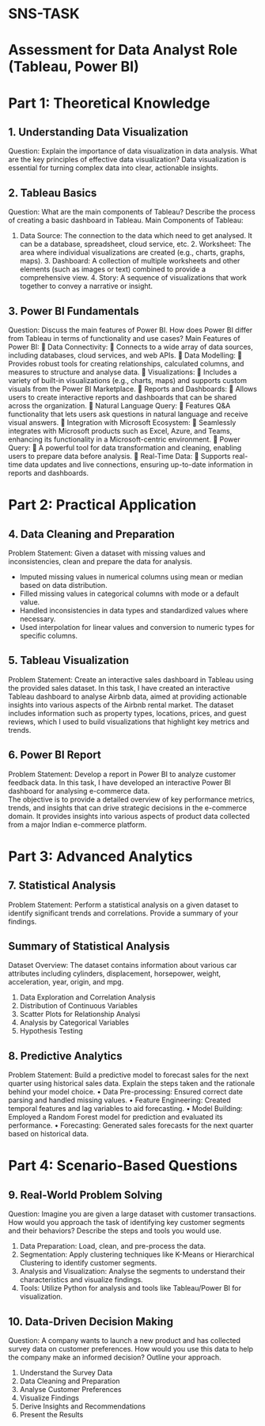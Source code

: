 # SNS-TASK
# Assessment for Data Analyst Role (Tableau, Power BI)
# Part 1: Theoretical Knowledge
## 1. Understanding Data Visualization
Question: Explain the importance of data visualization in data analysis. What are the key
principles of effective data visualization?
Data visualization is essential for turning complex data into clear, actionable insights.
## 2. Tableau Basics
Question: What are the main components of Tableau? Describe the process of creating a basic
dashboard in Tableau.
Main Components of Tableau: 
1. Data Source: The connection to the data which need to get analysed. It can be a database, spreadsheet, cloud service, etc. 2. Worksheet: The area where individual visualizations are created (e.g., charts, graphs, maps). 3. Dashboard: A collection of multiple worksheets and other elements (such as images or text) combined to provide a comprehensive view. 4. Story: A sequence of visualizations that work together to convey a narrative or insight. 
## 3. Power BI Fundamentals
Question: Discuss the main features of Power BI. How does Power BI differ from Tableau in
terms of functionality and use cases?
Main Features of Power BI: 
 Data Connectivity:  Connects to a wide array of data sources, including databases, cloud services, and web APIs.
  Data Modelling:  Provides robust tools for creating relationships, calculated columns, and measures to structure and analyse data.
  Visualizations:  Includes a variety of built-in visualizations (e.g., charts, maps) and supports custom visuals from the Power BI Marketplace.
 Reports and Dashboards:  Allows users to create interactive reports and dashboards that can be shared across the organization.
 Natural Language Query:  Features Q&A functionality that lets users ask questions in natural language and receive visual answers.
 Integration with Microsoft Ecosystem:  Seamlessly integrates with Microsoft products such as Excel, Azure, and Teams, enhancing its functionality in a Microsoft-centric environment.
 Power Query:  A powerful tool for data transformation and cleaning, enabling users to prepare data before analysis.
 Real-Time Data:  Supports real-time data updates and live connections, ensuring up-to-date information in reports and dashboards.

# Part 2: Practical Application
## 4. Data Cleaning and Preparation
Problem Statement: Given a dataset with missing values and inconsistencies, clean and
prepare the data for analysis.
* Imputed missing values in numerical columns using mean or median based on data distribution. 
* Filled missing values in categorical columns with mode or a default value. 
* Handled inconsistencies in data types and standardized values where necessary. 
* Used interpolation for linear values and conversion to numeric types for specific columns.
## 5. Tableau Visualization
Problem Statement: Create an interactive sales dashboard in Tableau using the provided sales
dataset.
 In this task, I have created an interactive Tableau dashboard to analyse Airbnb data, aimed at providing actionable insights into various aspects of the Airbnb rental market.  The dataset includes information such as property types, locations, prices, and guest reviews, which I used to build visualizations that highlight key metrics and trends. 
## 6. Power BI Report
Problem Statement: Develop a report in Power BI to analyze customer feedback data.
In this task, I have developed an interactive Power BI dashboard for analysing e-commerce data.  
The objective is to provide a detailed overview of key performance metrics, trends, and insights that can drive strategic decisions in the e-commerce domain. 
It provides insights into various aspects of product data collected from a major Indian e-commerce platform.

# Part 3: Advanced Analytics
## 7. Statistical Analysis
Problem Statement: Perform a statistical analysis on a given dataset to identify significant
trends and correlations. Provide a summary of your findings.
## Summary of Statistical Analysis 
Dataset Overview: The dataset contains information about various car attributes including cylinders, displacement, horsepower, weight, acceleration, year, origin, and mpg. 
1. Data Exploration and Correlation Analysis 
2. Distribution of Continuous Variables
3. Scatter Plots for Relationship Analysi
4. Analysis by Categorical Variables
5. Hypothesis Testing

## 8. Predictive Analytics
Problem Statement: Build a predictive model to forecast sales for the next quarter using
historical sales data. Explain the steps taken and the rationale behind your model choice.
•	Data Pre-processing: Ensured correct date parsing and handled missing values.
•	Feature Engineering: Created temporal features and lag variables to aid forecasting.
•	Model Building: Employed a Random Forest model for prediction and evaluated its performance.
•	Forecasting: Generated sales forecasts for the next quarter based on historical data.

# Part 4: Scenario-Based Questions
## 9. Real-World Problem Solving
Question: Imagine you are given a large dataset with customer transactions. How would you
approach the task of identifying key customer segments and their behaviors? Describe the
steps and tools you would use.
1. Data Preparation: Load, clean, and pre-process the data.
2. Segmentation: Apply clustering techniques like K-Means or Hierarchical Clustering to identify customer segments.
3. Analysis and Visualization: Analyse the segments to understand their characteristics and visualize findings.
4. Tools: Utilize Python for analysis and tools like Tableau/Power BI for visualization.

## 10. Data-Driven Decision Making
Question: A company wants to launch a new product and has collected survey data on
customer preferences. How would you use this data to help the company make an informed
decision? Outline your approach.
1. Understand the Survey Data 
2. Data Cleaning and Preparation 
3. Analyse Customer Preferences 
4. Visualize Findings 
5. Derive Insights and Recommendations 
6. Present the Results 
 
